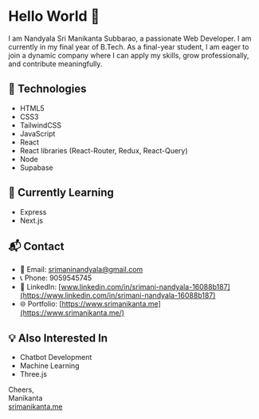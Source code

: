 # Hello World 👋

I am Nandyala Sri Manikanta Subbarao, a passionate Web Developer. I am currently in my final year of B.Tech. As a final-year student, I am eager to join a dynamic company where I can apply my skills, grow professionally, and contribute meaningfully.

## 🚀 Technologies

- HTML5
- CSS3
- TailwindCSS
- JavaScript
- React
- React libraries (React-Router, Redux, React-Query)
- Node
- Supabase

## 🌱 Currently Learning

- Express
- Next.js

## 📬 Contact

- 📧 Email: [srimaninandyala@gmail.com](mailto:srimaninandyala@gmail.com)
- 📞 Phone: 9059545745
- 🔗 LinkedIn: [www.linkedin.com/in/srimani-nandyala-16088b187](https://www.linkedin.com/in/srimani-nandyala-16088b187)
- 🌐 Portfolio: [https://www.srimanikanta.me](https://www.srimanikanta.me/)

## 💡 Also Interested In

- Chatbot Development
- Machine Learning
- Three.js

Cheers,  
Manikanta  
[srimanikanta.me](https://www.srimanikanta.me/)

